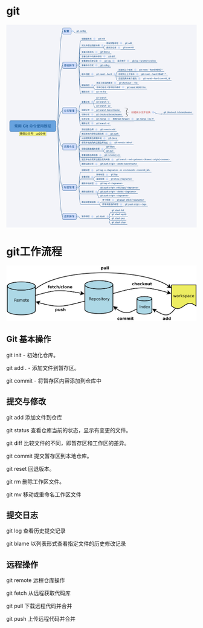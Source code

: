 # git

![imags](https://github.com/cuiziwenn/git/blob/main/git.png)

# git工作流程
![imags](https://github.com/cuiziwenn/git/blob/main/git%20(2).png)

## Git 基本操作

git init - 初始化仓库。

git add . - 添加文件到暂存区。

git commit - 将暂存区内容添加到仓库中

## 提交与修改

git add	添加文件到仓库

git status	查看仓库当前的状态，显示有变更的文件。

git diff	比较文件的不同，即暂存区和工作区的差异。

git commit	提交暂存区到本地仓库。

git reset	回退版本。

git rm	删除工作区文件。

git mv	移动或重命名工作区文件

## 提交日志

git log	查看历史提交记录

git blame <file>	以列表形式查看指定文件的历史修改记录

## 远程操作

git remote	远程仓库操作

git fetch	从远程获取代码库

git pull	下载远程代码并合并

git push	上传远程代码并合并

